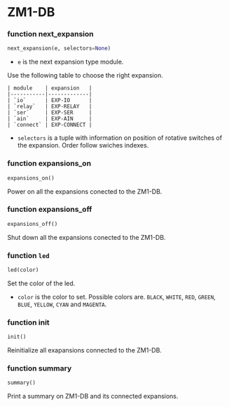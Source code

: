 # ZM1-DB

### function next_expansion
```python
next_expansion(e, selectors=None)
```
* `e` is the next expansion type module.
    
Use the following table to choose the right expansion.

    | module    | expansion   |
    |-----------|-------------|
    | `io`      | EXP-IO      |
    | `relay`   | EXP-RELAY   |
    | `ser`     | EXP-SER     |
    | `ain`     | EXP-AIN     |
    | `connect` | EXP-CONNECT |

* `selectors` is a tuple with information on position of rotative switches of the expansion. Order follow swiches indexes.

### function expansions_on
```python
expansions_on()
```
Power on all the expansions conected to the ZM1-DB.

### function expansions_off
```python
expansions_off()
```
Shut down all the expansions conected to the ZM1-DB.

### function `led`
```python
led(color)
```
Set the color of the led.

* `color` is the color to set. Possible colors are. `BLACK`, `WHITE`, `RED`, `GREEN`, `BLUE`, `YELLOW`, `CYAN` and `MAGENTA`.

### function init
```python
init()
```
Reinitialize all exapansions connected to the ZM1-DB.

### function summary
```python
summary()
```
Print a summary on ZM1-DB and its connected expansions.
